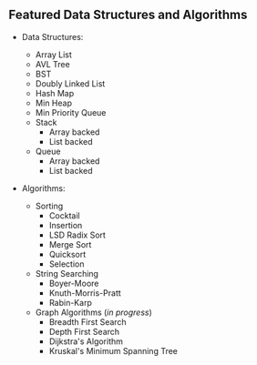 ## Featured Data Structures and Algorithms

* Data Structures:
  * Array List
  * AVL Tree
  * BST
  * Doubly Linked List
  * Hash Map
  * Min Heap
  * Min Priority Queue
  * Stack
    * Array backed
    * List backed
  * Queue
    * Array backed
    * List backed

* Algorithms:
  * Sorting
    * Cocktail
    * Insertion
    * LSD Radix Sort
    * Merge Sort
    * Quicksort
    * Selection
  * String Searching
    * Boyer-Moore
    * Knuth-Morris-Pratt
    * Rabin-Karp
  * Graph Algorithms (*in progress*)
    * Breadth First Search
    * Depth First Search
    * Dijkstra's Algorithm
    * Kruskal's Minimum Spanning Tree
